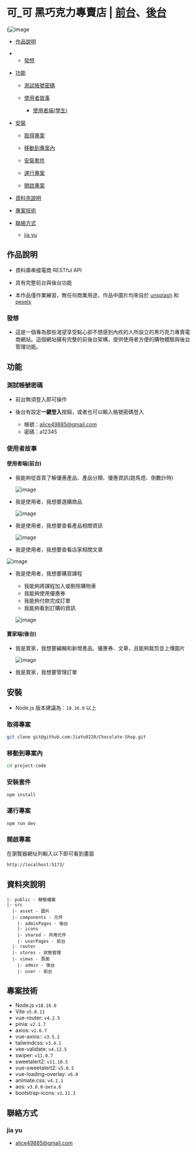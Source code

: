 # 可_可 黑巧克力專賣店 | [前台](https://jiayu0220.github.io/Chocolate-Shop/)、[後台](https://jiayu0220.github.io/Chocolate-Shop/#/login)

(![image](https://github.com/JiaYu0220/Chocolate-Shop/assets/134919211/f73a2b4b-cecf-446a-bc78-985c53ac5bf2)

- [作品說明](#作品說明)
- 
  - [發想](#發想)

- [功能](#功能)

  - [測試帳號密碼](#測試帳號密碼)

  - [使用者故事](#使用者故事)

    - [使用者端(學生)](#使用者端學生)

- [安裝](#安裝)

  - [取得專案](#取得專案)

  - [移動到專案內](#移動到專案內)

  - [安裝套件](#安裝套件)

  - [運行專案](#運行專案)

  - [開啟專案](#開啟專案)

- [資料夾說明](#資料夾說明)

- [專案技術](#專案技術)

- [聯絡方式](#聯絡方式)

  - [jia yu](#jia-yu)

## 作品說明

- 資料庫串接電商 RESTful API
  
- 具有完整前台與後台功能
  
- 本作品僅作業練習，無任何商業用途，作品中圖片均來自於 [unsplash](https://unsplash.com/) 和 [pexels](https://www.pexels.com/zh-tw/)

### 發想

- 這是一個專為那些渴望享受點心卻不想感到內疚的人所設立的黑巧克力專賣電商網站。這個網站擁有完整的前後台架構，提供使用者方便的購物體驗與後台管理功能。

## 功能

### 測試帳號密碼

- 前台無須登入即可操作

- 後台有設定**一鍵登入**按鈕，或者也可以輸入帳號密碼登入
  - 帳號：alice49885@gmail.com
  - 密碼：a12345

### 使用者故事

#### 使用者端(前台)

- 我能夠從首頁了解優惠產品、產品分類、優惠資訊(跑馬燈、倒數計時)

  ![image](https://github.com/JiaYu0220/Chocolate-Shop/assets/134919211/7c91e963-ae2b-403e-9b9d-b59e64a64ce6)

- 我是使用者，我想要選購商品

  ![image](https://github.com/JiaYu0220/Chocolate-Shop/assets/134919211/cb89eaaa-502a-4a14-aa20-cade0390c296)

- 我是使用者，我想要查看產品相關資訊

  ![image](https://github.com/Peg-L/project-code/assets/134919211/ded7a7ee-eab7-4956-8721-4c4be7c3f9d2)

- 我是使用者，我想要查看店家相關文章

![image](https://github.com/JiaYu0220/Chocolate-Shop/assets/134919211/a64523ea-1a76-41d7-8cd1-7d8f4049b3ec)

- 我是使用者，我想要購買課程

  - 我能夠將課程加入或刪除購物車
  - 我能夠使用優惠券
  - 我能夠付款完成訂單
  - 我能夠看到訂購的資訊

  ![image](https://github.com/JiaYu0220/Chocolate-Shop/assets/134919211/ed683ccd-d3df-48fa-8dff-10a90cf3d30a)

#### 賣家端(後台)

- 我是賣家，我想要編輯和新增產品、優惠券、文章，且能夠裁剪並上傳圖片

  ![image](https://github.com/JiaYu0220/Chocolate-Shop/assets/134919211/06fa735a-8dd5-469b-8998-b33600173cae)

- 我是賣家，我想要管理訂單

## 安裝

- Node.js 版本建議為：`18.16.0` 以上

### 取得專案

```bash
git clone git@github.com:JiaYu0220/Chocolate-Shop.git
```

### 移動到專案內

```bash
cd project-code
```

### 安裝套件

```bash
npm install
```

### 運行專案

```bash
npm run dev
```

### 開啟專案

在瀏覽器網址列輸入以下即可看到畫面

```bash
http://localhost:5173/
```

## 資料夾說明

```
|- public - 靜態檔案
|- src
  |- asset - 圖片
  |- components - 元件
    |- adminPages - 後台
    |- icons
    |- shared - 共用元件
    |- userPages - 前台
  |- router
  |- stores - 狀態管理
  |- views - 頁面
    |- admin - 後台
    |- user - 前台
```

## 專案技術

- Node.js `v18.16.0`
- Vite `v5.0.11`
- vue-router: `v4.2.5`
- pinia: `v2.1.7`
- axios: `v1.6.7`
- vue-axios:: `v3.5.2`
- tailwindcss: `v3.4.1`
- vee-validate: `v4.12.5`
- swiper: `v11.0.7`
- sweetalert2: `v11.10.5`
- vue-sweetalert2: `v5.0.5`
- vue-loading-overlay: `v6.0`
- animate.css: `v4.1.1`
- aos: `v3.0.0-beta.6`
- bootstrap-icons: `v1.11.3`


## 聯絡方式

### jia yu

- alice49885@gmail.com
